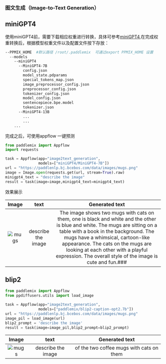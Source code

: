 

### 图文生成（Image-to-Text Generation）

## miniGPT4
使用miniGPT4前，需要下载相应权重进行转换，具体可参考[miniGPT4](../../paddlemix/examples/minigpt4/README.md),在完成权重转换后，根据模型权重文件以及配置文件按下存放：
```bash
--PPMIX_HOME  #默认路径 /root/.paddlemix  可通过export PPMIX_HOME 设置
  --models
    --miniGPT4
      --MiniGPT4-7B
        config.json
        model_state.pdparams
        special_tokens_map.json
        image_preprocessor_config.json
        preprocessor_config.json
        tokenizer_config.json
        model_config.json
        sentencepiece.bpe.model
        tokenizer.json
      --MiniGPT4-13B
        ...
        ...
    ...

```
完成之后，可使用appflow 一键预测
```python
from paddlemix import Appflow
import requests

task = Appflow(app="image2text_generation",
               models=["miniGPT4/MiniGPT4-7B"])
url = "https://paddlenlp.bj.bcebos.com/data/images/mugs.png"
image = Image.open(requests.get(url, stream=True).raw)
minigpt4_text = "describe the image"
result = task(image=image,minigpt4_text=minigpt4_text)
```

效果展示

<div align="center">

| Image | text | Generated text|
|:----:|:----:|:----:|
|![mugs](https://github.com/LokeZhou/PaddleMIX/assets/13300429/b5a95002-bb30-4683-8e62-ed21879f24e1) | describe the image|The image shows two mugs with cats on them, one is black and white and the other is blue and white. The mugs are sitting on a table with a book in the background. The mugs have a whimsical, cartoon-like appearance. The cats on the mugs are looking at each other with a playful expression. The overall style of the image is cute and fun.###|
</div>

## blip2

```python
from paddlemix import Appflow
from ppdiffusers.utils import load_image

task = Appflow(app="image2text_generation",
               models=["paddlemix/blip2-caption-opt2.7b"])
url = "https://paddlenlp.bj.bcebos.com/data/images/mugs.png"
image_pil = load_image(url)
blip2_prompt = 'describe the image'
result = task(image=image_pil,blip2_prompt=blip2_prompt)
```

| Image | text | Generated text|
|:----:|:----:|:----:|
|![mugs](https://github.com/LokeZhou/PaddleMIX/assets/13300429/b5a95002-bb30-4683-8e62-ed21879f24e1) | describe the image|of the two coffee mugs with cats on them|
</div>

